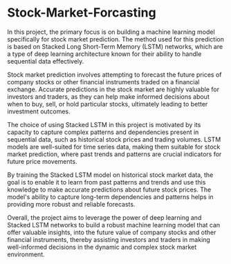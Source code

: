 # Stock-Market-Forcasting

In this project, the primary focus is on building a machine learning model specifically for stock market prediction. 
The method used for this prediction is based on Stacked Long Short-Term Memory (LSTM) networks, 
which are a type of deep learning architecture known for their ability to handle sequential data effectively.

Stock market prediction involves attempting to forecast the future prices of company stocks or other financial instruments traded on a financial exchange. 
Accurate predictions in the stock market are highly valuable for investors and traders, as they can help make informed decisions about when to buy, sell, 
or hold particular stocks, ultimately leading to better investment outcomes.

The choice of using Stacked LSTM in this project is motivated by its capacity to capture complex patterns and dependencies present in sequential data, 
such as historical stock prices and trading volumes. LSTM models are well-suited for time series data, making them suitable for stock market prediction, 
where past trends and patterns are crucial indicators for future price movements.

By training the Stacked LSTM model on historical stock market data, 
the goal is to enable it to learn from past patterns and trends and use this knowledge to make accurate predictions about future stock prices. 
The model's ability to capture long-term dependencies and patterns helps in providing more robust and reliable forecasts.

Overall, the project aims to leverage the power of deep learning and Stacked LSTM networks to build a robust machine learning model that can offer valuable insights,
into the future value of company stocks and other financial instruments, 
thereby assisting investors and traders in making well-informed decisions in the dynamic and complex stock market environment.
